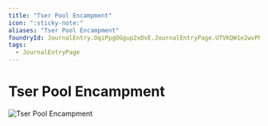 ```yaml
---
title: "Tser Pool Encampment"
icon: ":sticky-note:"
aliases: "Tser Pool Encampment"
foundryId: JournalEntry.OqiPpgOGgup2xDvE.JournalEntryPage.UTVKQW1e2wvPN741
tags:
  - JournalEntryPage
---
```


# Tser Pool Encampment
![Tser Pool Encampment](modules/legends-of-barovia-pk/assets/scene/Tser%20Pool%20Encampment%2018x10.webp)